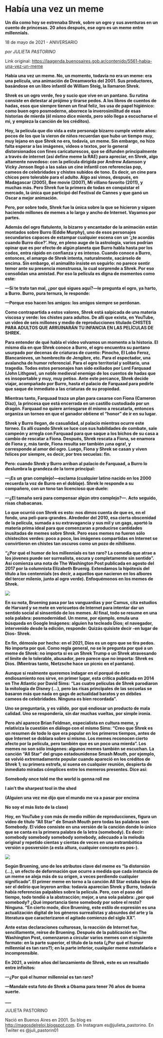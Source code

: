 # Había una vez un meme

**Un día como hoy se estrenaba Shrek, sobre un ogro y sus aventuras en un cuento de princesas. 20 años después, ese ogro es un meme entre millennials.**

18 de mayo de 2021 - ANIVERSARIO

_por JULIETA PASTORINO_

Link original: https://laagenda.buenosaires.gob.ar/contenido/5561-habia-una-vez-un-meme



**Había una vez un meme. No, un momento, todavía no era un meme: era una película, una animación de Dreamworks del 2001. Sus productores, basándose en un libro infantil de William Steig, la llamaron Shrek.**




**Shrek es un ogro verde, feo y sucio que vive en un pantano. Su rutina consiste en detestar al prójimo y tirarse pedos. A los libros de cuentos de hadas, esos que siempre tienen un final feliz, los usa de papel higiénico: como buen ogro posmoderno, aborrece la inverosimilitud de esas historias de mierda (él mismo dice mierda, pero sólo llega a escucharse el mi, y empieza la canción de los créditos).**




**Hoy, la película que dio vida a este personaje bizarro cumple veinte años: pocos de los que la vieron de niños recuerdan que hubo un tiempo muy, muy lejano en que Shrek no era, todavía, un meme. Sin embargo, no hizo falta esperar a las imágenes, videos o textos, por lo general distorsionados con fines caricaturescos, que se difunden principalmente a través de internet (así define meme la RAE) para apreciar, en Shrek, algo altamente novedoso: con la película dirigida por Andrew Adamson y Vicky Jenson llegó a las salas un cine infantil con referencias pop, cameos de celebridades y chistes subidos de tono. Es decir, un cine para chicos pero tolerable para el adulto. Algo así vimos, después, en Madagascar (2005), Bee movie (2007), Mi villano favorito (2011), y muchas más. Pero Shrek fue la primera de todas en conquistar el mercado, la única que participó del Festival de Cannes y que ganó un Oscar a mejor animación.**




**Pero, por sobre todo, Shrek fue la única sobre la que se hicieron y siguen haciendo millones de memes a lo largo y ancho de Internet. Vayamos por partes.**




**Además del ogro flatulento, lo bizarro y encantador de la animación están montados sobre Burro (Eddie Murphy), uno de esos personajes secundarios capaces de estampar cualquier escena con un ‘¿te acordás cuando Burro dice?’. Hoy, en pleno auge de la astrología, varios podrían opinar que es por efecto de algún planeta que Burro habla hasta por los codos, entra rápido en confianza y es intenso. Cuando conoce a Burro, entonces, el amargo de Shrek intenta, naturalmente, sacárselo de encima. Sin embargo, el animalito insiste en seguirlo: no parece sentir temor ante su presencia monstruosa, lo cual sorprende a Shrek. Por eso consolidan una amistad. Por eso la película es digna de momentos como este:**




**—Si te trato tan mal, ¿por qué sigues aquí?—le pregunta el ogro, ya harto, a Burro. Burro, pura ternura, le responde:**




**—Porque eso hacen los amigos: los amigos siempre se perdonan.**




**Como contrapartida a estos valores, Shrek está salpicada de una materia viscosa y verde: los chistes para adultos. De allí que exista, en YouTube, un video de seis millones y medio de reproducciones titulado CHISTES PARA ADULTOS QUE ARRUINARÁN TU INFANCIA EN LAS PELÍCULAS DE SHREK.**




**Para entender de qué habla el video volvamos un momento a la historia. El mismo día en que Shrek conoce a Burro, el ogro encuentra su pantano usurpado por decenas de criaturas de cuento: Pinocho, El Lobo Feroz, Blancanieves, un hombrecito de Jengibre, etc. Para el espectador, una avalancha de humor referencial. Para el ogro territorial y solitario, una tragedia. Todos estos personajes han sido exiliados por Lord Farquaad (John Lithgow), un noble medieval enemigo de los cuentos de hadas que es insoportable y muy, muy petiso. Ante este percance, Shrek decide viajar, acompañado por Burro, hasta el palacio de Farquaad para pedirle que saque de inmediato a las criaturas de su propiedad.**




**Mientras tanto, Farquaad traza un plan para casarse con Fiona (Cameron Díaz), la princesa que está encerrada en un castillo custodiado por un dragón. Farquaad no quiere arriesgarse él mismo a rescatarla, entonces organiza un torneo en que el ganador obtiene el “honor” de ir en su lugar.**




**Shrek y Burro llegan, de casualidad, al palacio mientras ocurre este torneo. Es allí cuando Shrek se luce con sus habilidades de combate, sale campeón y arregla con Farquaad para que saque a los bichos de su casa a cambio de rescatar a Fiona. Después, Shrek rescata a Fiona, se enamora de Fiona y, más tarde, Fiona resulta ser también ¡una ogra!, y corresponde al amor del ogro. Luego, Fiona y Shrek se casan y viven felices por siempre, es decir, por tres secuelas: fin.**




**Pero: cuando Shrek y Burro arriban al palacio de Farquaad, a Burro lo deslumbra la grandeza de la torre principal:**




**—¡Es un gran complejo!—exclama (cualquier latino nacido en los 2000 recuerda la voz de Burro en el doblaje). Shrek le responde a su compañero, con un tono tan licencioso que duele:**




**—¿El tamaño será para compensar algún otro complejo?—. Acto seguido, risas chabacanas.**




**Lo que ocurrió con Shrek es esto: nos dimos cuenta de que es, en el fondo, una peli-para-grandes. Alrededor del 2010, esa cierta obscenidad de la película, sumada a su extravagancia y sus mil y un gags, aportó la materia prima ideal para que comenzaran a producirse cantidades inusitadas de memes sobre Shrek. Pero esos memes no fueron sólo chistecitos verdes: poco a poco, las imágenes compartidas en Internet se convirtieron en chistes tan oscuros como un pozo de nihilismo.**




**“¿Por qué el humor de los millennials es tan raro? La comedia que atrae a los jóvenes puede ser surrealista, oscura y completamente sin sentido”. Así comienza una nota de The Washington Post publicada en agosto del 2017 por la columnista Elizabeth Bruenig. Extendamos la hipótesis del título a los centennials (es decir, a aquellos que nacieron en los albores del tercer milenio, junto al ogro verde). Enfoquémonos en los memes de Shrek.**




![](https://cdn.flowlikemusic.com/files/images/50289/3fc7bcc0-698c-4750-adc3-71f037ccdee6.jpeg)




**En su nota, Bruening pasa por las vanguardias y por Camus, cita estudios de Harvard y se mete en vericuetos de Internet para intentar dar un sentido social al sinsentido de los memes. Al final, todo se resume en una sola palabra: posmodernidad. Un meme, por ejemplo, emula una búsqueda en Google Imágenes: alguien ha tecleado Dios; el navegador, intervenido desde la edición, responde: Quizás quisiste decir -en lugar de Dios- Shrek.**




**En fin, démoslo por hecho: en el 2021, Dios es un ogro que se tira pedos. No importa por qué. Como regla general, no se le pregunta por qué a un meme de Shrek: no importa si es un Shrek Trump o un Shrek atravesando el límite de lo tolerable, abusador, pero parece que no importa: Shrek es Dios. (Mientras tanto, Nietzsche hace un picnic en el pantano).**




**Aunque si realmente queremos indagar en el porqué de este endiosamiento nos sirve, en primer lugar, esta crítica publicada en 2014 en The Atlantic por David Sims: “Las cuatro películas de Shrek parodiaron la mitología de Disney (…), pero las risas principales de las secuelas se basaron más que nada en gags de actualidad baratos y en débiles cameos de celebridades. Ninguna es bien recordada”.**




**Uno se preguntaría, y es válido, por qué endiosar un producto de mala calidad. Uno se respondería, sin dar muchas vueltas, por simple ironía.**




**Pero ahí aparece Brian Feldman, especialista en cultura meme, y relativiza la cuestión en diálogo con el mismo Sims: “Creo que Shrek es un resumen de todo lo que era popular en los primeros tiempos, antes de que Internet se doblara sobre sí mismo. Los memes reconocen cierto afecto por la película, pero también que es un poco una mierda”. Los memes no son sólo imágenes: algunos memes también se escuchan. La canción “All Star” del grupo estadounidense Smash Mouth, por ejemplo, se volvió extremadamente popular cuando apareció en los créditos de Shrek 1; su primera estrofa, si suena en cualquier reunión, despierta de inmediato miradas cómplices entre los memeros presentes. Dice así:**




**Somebody once told me the world is gonna roll me**




**I ain’t the sharpest tool in the shed**




**(Alguien una vez me dijo que el mundo me va a pasar por encima**




**No soy el más listo de la clase)**




**Hoy, en YouTube y con más de medio millón de reproducciones, figura un video de título “All Star” de Smash Mouth pero todas las palabras son Somebody. El video consiste en una versión de la canción donde lo único que se canta es la primera palabra de la letra (somebody). Es decir: somebody somebody somebody somebody, adecuado a la melodía original y repetido cientas y cientas de veces en una estrambótica versión o posversión (a esta altura, cualquier concepto es pos-).**




![](https://cdn.flowlikemusic.com/files/images/50290/f3574d8d-4faa-4662-a40d-b403ef081186.png)




**Según Bruening, uno de los atributos clave del meme es “la distorsión (…), un efecto de deformación que ocurre a medida que cada instancia de un meme se aleja más de su origen, a veces perdiendo cualquier significado”. El primer meme en torno a la canción All Star estaba lejos de ser el delirio que leyeron arriba: todavía aparecían Shrek y Burro, todavía había referencias palpables sobre la película. Pero, con el paso del tiempo, todo tendió a la abstracción; mejor, a una sola palabra: ¿por qué somebody? ¿Qué importancia tiene somebody por sobre el resto? Ninguna. “En cierto modo, dice Bruening, este estilo de expresión es una actualización digital de los géneros surrealistas y absurdos del arte y la literatura que caracterizaron el agitado comienzo del siglo XX”.**




**Ante estas declaraciones culturosas, la reacción de Internet fue, sencillamente, reírse de Bruening. Después de la publicación en The Washington Post, comenzaron a circular varios memes con el siguiente formato: en la parte superior, el título de la nota (¿Por qué el humor millennial es tan raro?); en la parte inferior, cualquier meme estrafalario e incomprensible.**




**En 2021, a veinte años del lanzamiento de Shrek, este es un resultado entre infinitos:**




**—¿Por qué el humor millennial es tan raro?**




**—Mandale esta foto de Shrek a Obama para tener 76 años de buena suerte.**




**\_\_\_**




JULIETA PASTORINO




Nació en Buenos Aires en 2001. Su blog es http://magosdelreloj.blogspot.com. En Instagram es@julieta\_pastorino. En Twiiter es @juli\_pastorin01



